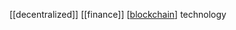 [[decentralized]] [[finance]] [[blockchain]] technology

[//begin]: # "Autogenerated link references for markdown compatibility"
[blockchain]: blockchain.md "blockchain"
[//end]: # "Autogenerated link references"